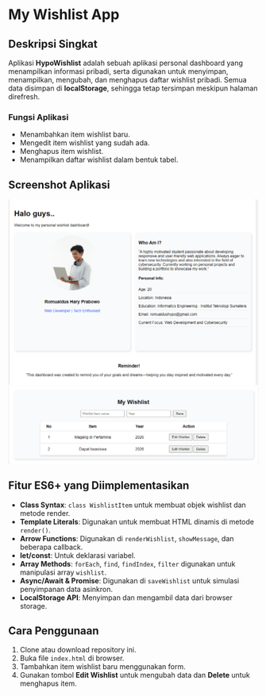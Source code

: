 # My Wishlist App

## Deskripsi Singkat
Aplikasi **HypoWishlist** adalah sebuah aplikasi personal dashboard yang menampilkan informasi pribadi, serta digunakan untuk menyimpan, menampilkan, mengubah, dan menghapus daftar wishlist pribadi. Semua data disimpan di **localStorage**, sehingga tetap tersimpan meskipun halaman direfresh.

### Fungsi Aplikasi
- Menambahkan item wishlist baru.
- Mengedit item wishlist yang sudah ada.
- Menghapus item wishlist.
- Menampilkan daftar wishlist dalam bentuk tabel.

## Screenshot Aplikasi
![](pages/tampilan1.png)
![](pages/tampilaln2.png)

## Fitur ES6+ yang Diimplementasikan
- **Class Syntax**: `class WishlistItem` untuk membuat objek wishlist dan metode render.
- **Template Literals**: Digunakan untuk membuat HTML dinamis di metode `render()`.
- **Arrow Functions**: Digunakan di `renderWishlist`, `showMessage`, dan beberapa callback.
- **let/const**: Untuk deklarasi variabel.
- **Array Methods**: `forEach`, `find`, `findIndex`, `filter` digunakan untuk manipulasi array `wishlist`.
- **Async/Await & Promise**: Digunakan di `saveWishlist` untuk simulasi penyimpanan data asinkron.
- **LocalStorage API**: Menyimpan dan mengambil data dari browser storage.

## Cara Penggunaan
1. Clone atau download repository ini.
2. Buka file `index.html` di browser.
3. Tambahkan item wishlist baru menggunakan form.
4. Gunakan tombol **Edit Wishlist** untuk mengubah data dan **Delete** untuk menghapus item.

